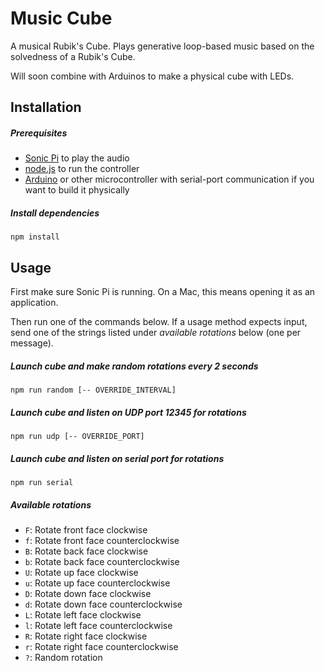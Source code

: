 # Music Cube
A musical Rubik's Cube. Plays generative loop-based music based on the solvedness of a Rubik's Cube.

Will soon combine with Arduinos to make a physical cube with LEDs.

## Installation

##### Prerequisites
- [Sonic Pi](http://sonic-pi.net/) to play the audio
- [node.js](https://nodejs.org/en/) to run the controller
- [Arduino](https://www.arduino.cc/) or other microcontroller with serial-port communication if you want to build it physically

##### Install dependencies
`npm install`

## Usage
First make sure Sonic Pi is running. On a Mac, this means opening it as an application.

Then run one of the commands below. If a usage method expects input, send one of the strings listed under *available rotations* below (one per message).

##### Launch cube and make random rotations every 2 seconds
`npm run random [-- OVERRIDE_INTERVAL]`

##### Launch cube and listen on UDP port 12345 for rotations
`npm run udp [-- OVERRIDE_PORT]`

##### Launch cube and listen on serial port for rotations
`npm run serial`

##### Available rotations
- `F`: Rotate front face clockwise
- `f`: Rotate front face counterclockwise
- `B`: Rotate back face clockwise
- `b`: Rotate back face counterclockwise
- `U`: Rotate up face clockwise
- `u`: Rotate up face counterclockwise
- `D`: Rotate down face clockwise
- `d`: Rotate down face counterclockwise
- `L`: Rotate left face clockwise
- `l`: Rotate left face counterclockwise
- `R`: Rotate right face clockwise
- `r`: Rotate right face counterclockwise
- `?`: Random rotation